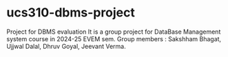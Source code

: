 # ucs310-dbms-project
Project for DBMS evaluation
It is a group project for DataBase Management system course in 2024-25 EVEM sem.
Group members : Sakshham Bhagat, Ujjwal Dalal, Dhruv Goyal, Jeevant Verma.